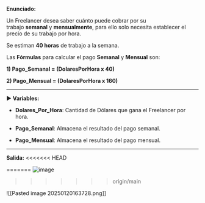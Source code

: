 **Enunciado:**

Un Freelancer desea saber cuánto puede cobrar por su trabajo **semanal** y **mensualmente**, para ello solo necesita establecer el precio de su trabajo por hora.

Se estiman **40 horas** de trabajo a la semana.

Las **Fórmulas** para calcular el pago **Semanal** y **Mensual** son:

**1) Pago_Semanal = (DolaresPorHora x 40)**

**2) Pago_Mensual = (DolaresPorHora x 160)**

___

► **Variables:**

- **Dolares_Por_Hora**: Cantidad de Dólares que gana el Freelancer por hora.
    
- **Pago_Semanal**: Almacena el resultado del pago semanal.
    
- **Pago_Mensual**: Almacena el resultado del pago mensual.
    

___

**Salida:**
<<<<<<< HEAD

=======
![image](https://github.com/user-attachments/assets/19e35f33-fb32-4b15-86da-88dcd96c4237)
>>>>>>> origin/main

![[Pasted image 20250120163728.png]]
